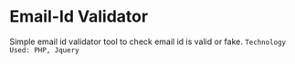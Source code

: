 # Email-Id Validator

Simple email id validator tool to check email id is valid or fake.
``Technology Used: PHP, Jquery``

